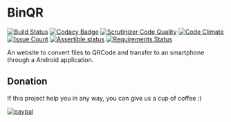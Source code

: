 # BinQR
[![Build Status](https://travis-ci.org/cgimenes/binqr-server.svg?branch=master)](https://travis-ci.org/cgimenes/binqr-server)
[![Codacy Badge](https://api.codacy.com/project/badge/Grade/1aeb9d7449dd4e0aaef0a00d6c314753)](https://www.codacy.com/app/cgimenes/binqr-server?utm_source=github.com&utm_medium=referral&utm_content=cgimenes/binqr-server&utm_campaign=badger)
[![Scrutinizer Code Quality](https://scrutinizer-ci.com/g/cgimenes/binqr-server/badges/quality-score.png?b=master)](https://scrutinizer-ci.com/g/cgimenes/binqr-server/?branch=master)
[![Code Climate](https://codeclimate.com/github/cgimenes/binqr-server/badges/gpa.svg)](https://codeclimate.com/github/cgimenes/binqr-server)
[![Issue Count](https://codeclimate.com/github/cgimenes/binqr-server/badges/issue_count.svg)](https://codeclimate.com/github/cgimenes/binqr-server)
[![Assertible status](https://assertible.com/apis/53323aa1-7397-4fb0-8a22-1c3aa337d306/status?api_token=OKIw9OhvQAhFD0Y6)](https://assertible.com/dashboard#/services/53323aa1-7397-4fb0-8a22-1c3aa337d306/results)
[![Requirements Status](https://requires.io/github/cgimenes/binqr-server/requirements.svg?branch=master)](https://requires.io/github/cgimenes/binqr-server/requirements/?branch=master)

An website to convert files to QRCode and transfer to an smartphone through a Android application.

## Donation
If this project help you in any way, you can give us a cup of coffee :)

[![paypal](https://www.paypalobjects.com/en_US/i/btn/btn_donateCC_LG.gif)](https://www.paypal.com/cgi-bin/webscr?cmd=_donations&business=53B73CCD2WT8S&lc=US&item_name=BinQR&currency_code=BRL&bn=PP%2dDonationsBF%3abtn_donate_LG%2egif%3aNonHosted)
